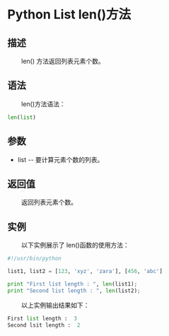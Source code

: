 # Python List len()方法
## 描述
&#160;&#160;&#160;&#160;&#160;&#160;&#160;&#160;len() 方法返回列表元素个数。

## 语法
&#160;&#160;&#160;&#160;&#160;&#160;&#160;&#160;len()方法语法：

```python
len(list)
```

## 参数
- list -- 要计算元素个数的列表。

## 返回值
&#160;&#160;&#160;&#160;&#160;&#160;&#160;&#160;返回列表元素个数。

## 实例
&#160;&#160;&#160;&#160;&#160;&#160;&#160;&#160;以下实例展示了 len()函数的使用方法：


```python
#!/usr/bin/python

list1, list2 = [123, 'xyz', 'zara'], [456, 'abc']

print "First list length : ", len(list1);
print "Second list length : ", len(list2);
```

&#160;&#160;&#160;&#160;&#160;&#160;&#160;&#160;以上实例输出结果如下：

```python
First list length :  3
Second lsit length :  2
```
